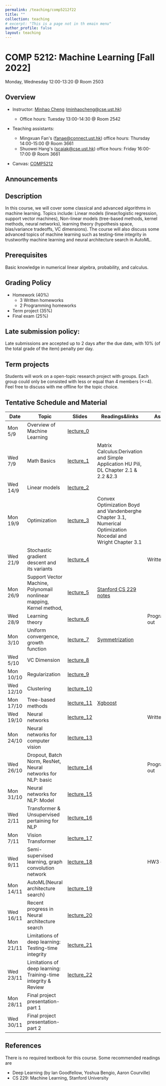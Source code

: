 ```yaml
---
permalink: /teaching/comp5212f22
title: ""
collection: teaching
# excerpt: "This is a page not in th emain menu"
author_profile: false
layout: teaching
---
```


# COMP 5212: Machine Learning [Fall 2022]
Monday, Wednesday 12:00-13:20 @ Room 2503
## Overview
- Instructor: [Minhao Cheng](https://cse.hkust.edu.hk/~minhaocheng) (minhaocheng@cse.ust.hk)
    - Office hours: Tuesday 13:00-14:30 @ Room 2542

- Teaching assistants: 
    - Mingxuan Fan's (fanae@connect.ust.hk) office hours: Thursday 14:00-15:00 @ Room 3661
    - Shuowei Hang's (scaiak@cse.ust.hk) office hours: Friday 16:00-17:00 @ Room 3661
- Canvas: [COMP5212](https://canvas.ust.hk/courses/45487)

## Announcements

## Description
In this course, we will cover some classical and advanced algorithms in machine learning. Topics include: Linear models (linear/logistic regression, support vector machines), Non-linear models (tree-based methods, kernel methods, neural networks), learning theory (hypothesis space, bias/variance tradeoffs, VC dimensions). The course will also discuss some advanced topics of machine learning such as testing-time integrity in trustworthy machine learning and neural architecture search in AutoML.
## Prerequisites
Basic knowledge in numerical linear algebra, probability, and calculus. 
## Grading Policy
- Homework (40%)
    - 3 Written homeworks
    - 2 Programming homeworks 
- Term project (35%)
- Final exam (25%)

## Late submission policy:
Late submissions are accepted up to 2 days after the due date, with 10% (of the total grade of the item) penalty per day.

## Term projects
Students will work on a open-topic research project with groups. Each group could only be consisted with less or equal than 4 members (<=4). Feel free to discuss with me offline for the topic choice.

## Tentative Schedule and Material

|  Date   | Topic                        | Slides | Readings&links | Assignments |
|  ----   | ----                         | ----   | ----           | ----        |
| Mon 5/9 | Overview of Machine Learning | [lecture_0](https://cse.hkust.edu.hk/~minhaocheng/files/COMP5212/Lecture_0.pdf)       |                |             |
| Wed 7/9     | Math Basics                  | [lecture_1](https://cse.hkust.edu.hk/~minhaocheng/files/COMP5212/Lecture_1.pdf)       | Matrix Calculus:Derivation and Simple Application HU Pili,   DL Chapter 2.1 & 2.2 &2.3                |             |
| Wed 14/9| Linear models |  [lecture_2](https://cse.hkust.edu.hk/~minhaocheng/files/COMP5212/Lecture_2.pdf)     |                |             |
| Mon 19/9 | Optimization |     [lecture_3](https://cse.hkust.edu.hk/~minhaocheng/files/COMP5212/Lecture_3.pdf)              |  Convex Optimization Boyd and Vandenberghe Chapter 3.1, Numerical Optimization Nocedal and Wright Chapter 3.1        |     |
| Wed 21/9 | Stochastic gradient descent and its variants  | [lecture_4](https://cse.hkust.edu.hk/~minhaocheng/files/COMP5212/Lecture_4.pdf)                 |        |  Written_HW1 out   |
| Mon 26/9 | Support Vector Machine, Polynomail nonlinear mapping, Kernel method,  |    [lecture_5](https://cse.hkust.edu.hk/~minhaocheng/files/COMP5212/Lecture_5.pdf) |   [Stanford CS 229 notes](https://see.stanford.edu/materials/aimlcs229/cs229-notes3.pdf)             |             |
| Wed 28/9 | Learning theory  |  [lecture_6](https://cse.hkust.edu.hk/~minhaocheng/files/COMP5212/Lecture_6.pdf)   |                |    Programming_HW1 out        |  
| Mon 3/10 | Uniform convergence, growth function |  [lecture_7](https://cse.hkust.edu.hk/~minhaocheng/files/COMP5212/Lecture_7.pdf)      |     [Symmetrization](https://mlweb.loria.fr/book/en/symmetrization.html)       |             |    
| Wed 5/10 | VC Dimension|  [lecture_8](https://cse.hkust.edu.hk/~minhaocheng/files/COMP5212/Lecture_8.pdf)        |                |             |
| Mon 10/10 | Regularization|  [lecture_9](https://cse.hkust.edu.hk/~minhaocheng/files/COMP5212/Lecture_9.pdf)      |                |             |
| Wed 12/10 | Clustering | [lecture_10](https://cse.hkust.edu.hk/~minhaocheng/files/COMP5212/Lecture_10.pdf)       |                |             |
| Mon 17/10 | Tree-based methods |  [lecture_11](https://cse.hkust.edu.hk/~minhaocheng/files/COMP5212/Lecture_11.pdf)      | [Xgboost](https://xgboost.readthedocs.io/en/stable/tutorials/model.html)               |             |
| Wed 19/10 | Neural networks | [lecture_12](https://cse.hkust.edu.hk/~minhaocheng/files/COMP5212/Lecture_12.pdf)        |                |   Written_HW2 out           |
| Mon 24/10 | Neural networks for computer vision | [lecture_13](https://cse.hkust.edu.hk/~minhaocheng/files/COMP5212/Lecture_13.pdf)       |                |             |
| Wed 26/10 | Dropout, Batch Norm, ResNet, Neural networks for NLP: basic|  [lecture_14](https://cse.hkust.edu.hk/~minhaocheng/files/COMP5212/Lecture_14.pdf)      |               | Programming_HW2 out            |
| Mon 31/10 | Neural networks for NLP: Model|  [lecture_15](https://cse.hkust.edu.hk/~minhaocheng/files/COMP5212/Lecture_15.pdf)      | 
| Wed 2/11 | Transformer & Unsupervised pertaining for NLP|  [lecture_16](https://cse.hkust.edu.hk/~minhaocheng/files/COMP5212/Lecture_16.pdf)      |               |          |
| Mon 7/11| Vision Transformer |  [lecture_17](https://cse.hkust.edu.hk/~minhaocheng/files/COMP5212/Lecture_17.pdf)       |  
| Wed 9/11| Semi-supervised learning, graph convolution network |  [lecture_18](https://cse.hkust.edu.hk/~minhaocheng/files/COMP5212/Lecture_18.pdf)       |                | HW3 out             |
| Mon 14/11 | AutoML(Neural architecture search) |  [lecture_19](https://cse.hkust.edu.hk/~minhaocheng/files/COMP5212/Lecture_19.pdf)      |                |             |
| Wed 16/11 | Recent progress in Neural architecture search | [lecture_20](https://cse.hkust.edu.hk/~minhaocheng/files/COMP5212/Lecture_20.pdf)       |                |             |
| Mon 21/11 |Limitations of deep learning: Testing-time integrity  | [lecture_21](https://cse.hkust.edu.hk/~minhaocheng/files/COMP5212/Lecture_21.pdf)       |                |             |
| Wed 23/11 | Limitations of deep learning: Training-time integrity & Review | [lecture_22](https://cse.hkust.edu.hk/~minhaocheng/files/COMP5212/Lecture_22.pdf)         |                |             |
| Mon 28/11 | Final project presentation-part 1|          |                |             |
| Wed 30/11 | Final project presentation-part 2|          |                |             |

## References
There is no required textbook for this course. Some recommended readings are
- Deep Learning (by Ian Goodfellow, Yoshua Bengio, Aaron Courville)
- CS 229: Machine Learning, Stanford University


